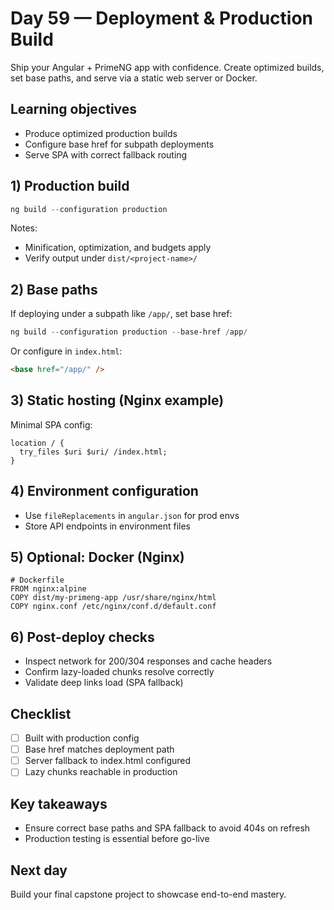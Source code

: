 # Day 59 — Deployment & Production Build

Ship your Angular + PrimeNG app with confidence. Create optimized builds, set base paths, and serve via a static web server or Docker.

## Learning objectives

- Produce optimized production builds
- Configure base href for subpath deployments
- Serve SPA with correct fallback routing

## 1) Production build

```powershell
ng build --configuration production
```

Notes:
- Minification, optimization, and budgets apply
- Verify output under `dist/<project-name>/`

## 2) Base paths

If deploying under a subpath like `/app/`, set base href:

```powershell
ng build --configuration production --base-href /app/
```

Or configure in `index.html`:
```html
<base href="/app/" />
```

## 3) Static hosting (Nginx example)

Minimal SPA config:

```
location / {
  try_files $uri $uri/ /index.html;
}
```

## 4) Environment configuration

- Use `fileReplacements` in `angular.json` for prod envs
- Store API endpoints in environment files

## 5) Optional: Docker (Nginx)

```
# Dockerfile
FROM nginx:alpine
COPY dist/my-primeng-app /usr/share/nginx/html
COPY nginx.conf /etc/nginx/conf.d/default.conf
```

## 6) Post-deploy checks

- Inspect network for 200/304 responses and cache headers
- Confirm lazy-loaded chunks resolve correctly
- Validate deep links load (SPA fallback)

## Checklist

- [ ] Built with production config
- [ ] Base href matches deployment path
- [ ] Server fallback to index.html configured
- [ ] Lazy chunks reachable in production

## Key takeaways

- Ensure correct base paths and SPA fallback to avoid 404s on refresh
- Production testing is essential before go-live

## Next day

Build your final capstone project to showcase end-to-end mastery.
